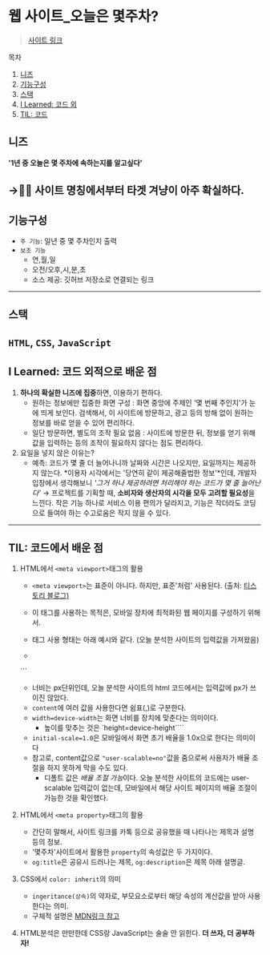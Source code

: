 # 웹 사이트_오늘은 몇주차?

> [사이트 링크](https://annyeong.me/nth-week-today/)

목차
1. [니즈](#니즈)
2. [기능구성](#기능구성)
3. [스택](#스택)
4. [I Learned: 코드 외](#I-Learned:-내가-아는-만큼의-이해)
5. [TIL: 코드](#TIL:-코드에서-배운-점)

## 니즈

**'1년 중 오늘은 몇 주차에 속하는지를 알고싶다'**

→👍🏻 사이트 명칭에서부터 타겟 겨냥이 아주 확실하다.
----
## 기능구성

- `주 기능`: 일년 중 몇 주차인지 출력
- `보조 기능`
    - 연,월,일
    - 오전/오후,시,분,초
    - 소스 제공: 깃허브 저장소로 연결되는 링크
----
## 스택

`HTML`, `CSS`, `JavaScript`
----
## I Learned: 코드 외적으로 배운 점

1. **하나의 확실한 니즈에 집중**하면, 이용하기 편하다.
    - 원하는 정보에만 집중한 화면 구성
        : 화면 중앙에 주제인 '몇 번째 주인지'가 눈에 띄게 보인다. 검색해서, 이 사이트에 방문하고, 광고 등의 방해 없이 원하는 정보를 바로 얻을 수 있어 편리하다.
    - 일단 방문하면, 별도의 조작 필요 없음
        : 사이트에 방문한 뒤, 정보를 얻기 위해 값을 입력하는 등의 조작이 필요하지 않다는 점도 편리하다.
2. 요일을 넣지 않은 이유는?
    - 예측: 코드가 몇 줄 더 늘어나니까
        날짜와 시간은 나오지만, 요일까지는 제공하지 않는다. *이용자 시각에서는 '당연히 같이 제공해줄법한 정보'*인데, 개발자 입장에서 생각해보니 *'그거 하나 제공하려면 처리해야 하는 코드가 몇 줄 늘어난다'*
    → 프로젝트를 기획할 때, **소비자와 생산자의 시각을 모두 고려할 필요성**을 느낀다. 작은 기능 하나로 서비스 이용 편의가 달라지고, 기능은 작더라도 코딩으로 들여야 하는 수고로움은 작지 않을 수 있다.
----
## TIL: 코드에서 배운 점

1. HTML에서 `<meta viewport>`태그의 활용
    - `<meta viewport>`는 표준이 아니다. 하지만, 표준'처럼' 사용된다. (출처: [티스토리 블로그)](https://aboooks.tistory.com/352)
    - 이 태그를 사용하는 목적은, 모바일 장치에 최적화된 웹 페이지를 구성하기 위해서.
    
    - 태그 사용 형태는 아래 예시와 같다. (오늘 분석한 사이트의 입력값을 가져왔음)
    - ```html
    <meta name="viewport" content="width=device-width, initial-scale=1.0">```
    - 너비는 px단위인데, 오늘 분석한 사이트의 html 코드에서는 입력값에 px가 쓰이진 않았다.
    - `content`에 여러 값을 사용한다면 쉼표(,)로 구분한다.
    - `width=device-width`는 화면 너비를 장치에 맞춘다는 의미이다.
        - 높이를 맞추는 것은 `height=device-height````
    - `initial-scale=1.0`은 모바일에서 화면 초기 배율을 1.0x으로 한다는 의미이다
    - 참고로, content값으로 `"user-scalable=no"`값을 줌으로써 사용자가 배율 조절을 하지 못하게 막을 수도 있다.
        - 디폴트 값은 *배율 조절 가능*이다. 오늘 분석한 사이트의 코드에는 user-scalable 입력값이 없는데, 모바일에서 해당 사이트 페이지의 배율 조절이 가능한 것을 확인했다.

2. HTML에서 `<meta property>`태그의 활용
    - 간단히 말해서, 사이트 링크를 카톡 등으로 공유했을 때 나타나는 제목과 설명 등의 정보.
    - '몇주차'사이트에서 활용한 `property`의 속성값은 두 가지이다.
    - `og:title`은 공유시 드러나는 제목, `og:description`은 제목 아래 설명글.

3. CSS에서 `color: inherit`의 의미
    - `ingeritance(상속)`의 약자로, 부모요소로부터 해당 속성의 계산값을 받아 사용한다는 의미.
    - 구체적 설명은 [MDN링크 참고](https://developer.mozilla.org/ko/docs/Web/CSS/inherit)

4. HTML분석은 만만한데 CSS랑 JavaScript는 술술 안 읽힌다. **더 쓰자, 더 공부하자!**